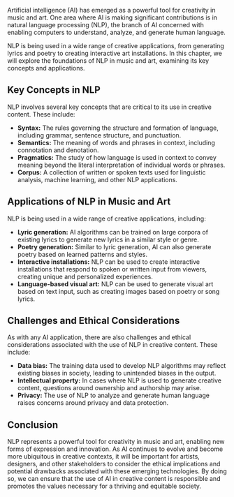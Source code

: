 

Artificial intelligence (AI) has emerged as a powerful tool for creativity in music and art. One area where AI is making significant contributions is in natural language processing (NLP), the branch of AI concerned with enabling computers to understand, analyze, and generate human language.

NLP is being used in a wide range of creative applications, from generating lyrics and poetry to creating interactive art installations. In this chapter, we will explore the foundations of NLP in music and art, examining its key concepts and applications.

Key Concepts in NLP
-------------------

NLP involves several key concepts that are critical to its use in creative content. These include:

* **Syntax:** The rules governing the structure and formation of language, including grammar, sentence structure, and punctuation.
* **Semantics:** The meaning of words and phrases in context, including connotation and denotation.
* **Pragmatics:** The study of how language is used in context to convey meaning beyond the literal interpretation of individual words or phrases.
* **Corpus:** A collection of written or spoken texts used for linguistic analysis, machine learning, and other NLP applications.

Applications of NLP in Music and Art
------------------------------------

NLP is being used in a wide range of creative applications, including:

* **Lyric generation:** AI algorithms can be trained on large corpora of existing lyrics to generate new lyrics in a similar style or genre.
* **Poetry generation:** Similar to lyric generation, AI can also generate poetry based on learned patterns and styles.
* **Interactive installations:** NLP can be used to create interactive installations that respond to spoken or written input from viewers, creating unique and personalized experiences.
* **Language-based visual art:** NLP can be used to generate visual art based on text input, such as creating images based on poetry or song lyrics.

Challenges and Ethical Considerations
-------------------------------------

As with any AI application, there are also challenges and ethical considerations associated with the use of NLP in creative content. These include:

* **Data bias:** The training data used to develop NLP algorithms may reflect existing biases in society, leading to unintended biases in the output.
* **Intellectual property:** In cases where NLP is used to generate creative content, questions around ownership and authorship may arise.
* **Privacy:** The use of NLP to analyze and generate human language raises concerns around privacy and data protection.

Conclusion
----------

NLP represents a powerful tool for creativity in music and art, enabling new forms of expression and innovation. As AI continues to evolve and become more ubiquitous in creative contexts, it will be important for artists, designers, and other stakeholders to consider the ethical implications and potential drawbacks associated with these emerging technologies. By doing so, we can ensure that the use of AI in creative content is responsible and promotes the values necessary for a thriving and equitable society.
